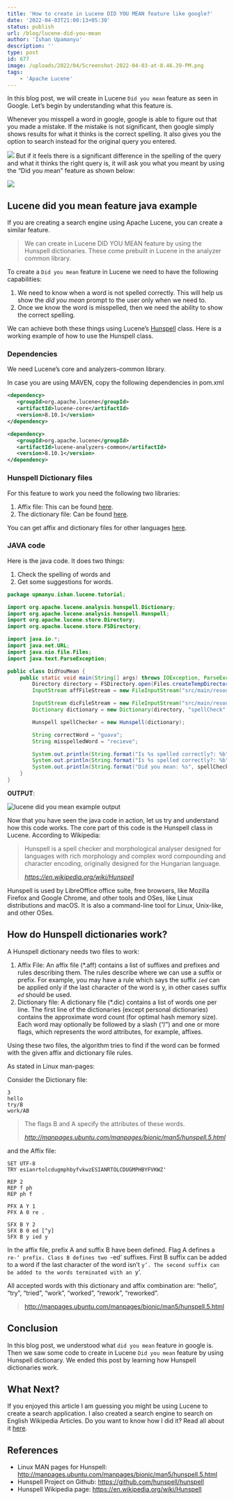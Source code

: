 ```yaml
---
title: 'How to create in Lucene DID YOU MEAN feature like google?'
date: '2022-04-03T21:00:13+05:30'
status: publish
url: /blog/lucene-did-you-mean
author: 'Ishan Upamanyu'
description: ''
type: post
id: 677
image: /uploads/2022/04/Screenshot-2022-04-03-at-8.46.39-PM.png
tags:
    - 'Apache Lucene'
---
```

In this blog post, we will create in Lucene `Did you mean` feature as seen in Google. Let’s begin by understanding what this feature is.

Whenever you misspell a word in google, google is able to figure out that you made a mistake. If the mistake is not significant, then google simply shows results for what it thinks is the correct spelling. It also gives you the option to search instead for the original query you entered.

![](/uploads/2022/04/Screenshot-2022-04-03-at-8.53.29-PM.png)
  But if it feels there is a significant difference in the spelling of the query and what it thinks the right query is, it will ask you what you meant by using the “Did you mean” feature as shown below:

![](/uploads/2022/04/Screenshot-2022-04-03-at-8.53.01-PM-1.png)


Lucene did you mean feature java example
----------------------------------------

If you are creating a search engine using Apache Lucene, you can create a similar feature.

> We can create in Lucene DID YOU MEAN feature by using the Hunspell dictionaries. These come prebuilt in Lucene in the analyzer common library.

To create a `Did you mean` feature in Lucene we need to have the following capabilities:

1. We need to know when a word is not spelled correctly. This will help us show the *did you mean* prompt to the user only when we need to.
2. Once we know the word is misspelled, then we need the ability to show the correct spelling.

We can achieve both these things using Lucene’s [Hunspell](https://lucene.apache.org/core/8_9_0/analyzers-common/org/apache/lucene/analysis/hunspell/Hunspell.html) class. Here is a working example of how to use the Hunspell class.

### Dependencies

We need Lucene’s core and analyzers-common library.

In case you are using MAVEN, copy the following dependencies in pom.xml

```xml {class="my-class" id="my-codeblock" lineNos=inline tabWidth=2}
<dependency>
   <groupId>org.apache.lucene</groupId>
   <artifactId>lucene-core</artifactId>
   <version>8.10.1</version>
</dependency>

<dependency>
   <groupId>org.apache.lucene</groupId>
   <artifactId>lucene-analyzers-common</artifactId>
   <version>8.10.1</version>
</dependency>

```


### Hunspell Dictionary files

For this feature to work you need the following two libraries:

1. Affix file: This can be found [here](https://github.com/ropensci/hunspell/blob/master/inst/dict/en_US.aff).
2. The dictionary file: Can be found [here](https://github.com/ropensci/hunspell/blob/master/inst/dict/en_US.dic).

You can get affix and dictionary files for other languages [here](https://cgit.freedesktop.org/libreoffice/dictionaries/tree/).

### JAVA code

Here is the java code. It does two things: 
1. Check the spelling of words and 
2. Get some suggestions for words.

```java {class="my-class" id="my-codeblock" lineNos=inline tabWidth=2}
package upmanyu.ishan.lucene.tutorial;

import org.apache.lucene.analysis.hunspell.Dictionary;
import org.apache.lucene.analysis.hunspell.Hunspell;
import org.apache.lucene.store.Directory;
import org.apache.lucene.store.FSDirectory;

import java.io.*;
import java.net.URL;
import java.nio.file.Files;
import java.text.ParseException;

public class DidYouMean {
    public static void main(String[] args) throws IOException, ParseException {
        Directory directory = FSDirectory.open(Files.createTempDirectory("temp"));
        InputStream affFileStream = new FileInputStream("src/main/resources/hunspell/en-US/en_US.aff");

        InputStream dicFileStream = new FileInputStream("src/main/resources/hunspell/en-US/en_US.dic");
        Dictionary dictionary = new Dictionary(directory, "spellCheck", affFileStream, dicFileStream);

        Hunspell spellChecker = new Hunspell(dictionary);

        String correctWord = "guava";
        String misspelledWord = "recieve";

        System.out.println(String.format("Is %s spelled correctly?: %b", correctWord, spellChecker.spell(correctWord)));
        System.out.println(String.format("Is %s spelled correctly?: %b", misspelledWord, spellChecker.spell(misspelledWord)));
        System.out.println(String.format("Did you mean: %s", spellChecker.suggest(misspelledWord)));
    }
}
```


**OUTPUT**:

![lucene did you mean example output](/uploads/2022/04/Screenshot-2022-04-03-at-9.19.06-PM.png)

Now that you have seen the java code in action, let us try and understand how this code works. The core part of this code is the Hunspell class in Lucene. According to Wikipedia:

> Hunspell is a spell checker and morphological analyser designed for languages with rich morphology and complex word compounding and character encoding, originally designed for the Hungarian language.
> 
> <cite>https://en.wikipedia.org/wiki/Hunspell</cite>

Hunspell is used by LibreOffice office suite, free browsers, like Mozilla Firefox and Google Chrome, and other tools and OSes, like Linux distributions and macOS. It is also a command-line tool for Linux, Unix-like, and other OSes.

How do Hunspell dictionaries work?
----------------------------------

A Hunspell dictionary needs two files to work:

1. Affix File: An affix file (\*.aff) contains a list of suffixes and prefixes and rules describing them. The rules describe where we can use a suffix or prefix. For example, you may have a rule which says the suffix *`ied`* can be applied only if the last character of the word is y, in other cases suffix *`ed`* should be used.
2. Dictionary file: A dictionary file (\*.dic) contains a list of words one per line. The first line of the dictionaries (except personal dictionaries) contains the approximate word count (for optimal hash memory size). Each word may optionally be followed by a slash (“/”) and one or more flags, which represents the word attributes, for example, affixes.

Using these two files, the algorithm tries to find if the word can be formed with the given affix and dictionary file rules.

As stated in Linux man-pages:

Consider the Dictionary file:

```
3
hello
try/B
work/AB

```

> The flags B and A specify the attributes of these words.
> 
> <cite><http://manpages.ubuntu.com/manpages/bionic/man5/hunspell.5.html></cite>

and the Affix file:

```
SET UTF-8
TRY esianrtolcdugmphbyfvkwzESIANRTOLCDUGMPHBYFVKWZ'

REP 2
REP f ph
REP ph f

PFX A Y 1
PFX A 0 re .

SFX B Y 2
SFX B 0 ed [^y]
SFX B y ied y

```

In the affix file, prefix A and suffix B have been defined. Flag A defines a `re-‘ prefix. Class B defines two `-ed’ suffixes. First B suffix can be added to a word if the last character of the word isn’t `y’. The second suffix can be added to the words terminated with an `y’.

All accepted words with this dictionary and affix combination are: “hello”, “try”, “tried”, “work”, “worked”, “rework”, “reworked”.

> <http://manpages.ubuntu.com/manpages/bionic/man5/hunspell.5.html>

Conclusion
----------

In this blog post, we understood what `did you mean` feature in google is. Then we saw some code to create in Lucene `Did you mean` feature by using Hunspell dictionary. We ended this post by learning how Hunspell dictionaries work.

What Next?
----------

If you enjoyed this article I am guessing you might be using Lucene to create a search application. I also created a search engine to search on English Wikipedia Articles. Do you want to know how I did it? Read all about it [here](/blog/search-engine-for-wikipedia-articles/).

References
----------

- Linux MAN pages for Hunspell: <http://manpages.ubuntu.com/manpages/bionic/man5/hunspell.5.html>
- Hunspell Project on Github: <https://github.com/hunspell/hunspell>
- Hunspell Wikipedia page: <https://en.wikipedia.org/wiki/Hunspell>
